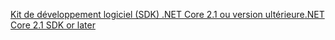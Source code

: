 [<span data-ttu-id="f5e0e-101">Kit de développement logiciel (SDK) .NET Core 2.1 ou version ultérieure</span><span class="sxs-lookup"><span data-stu-id="f5e0e-101">.NET Core 2.1 SDK or later</span></span>](https://dotnet.microsoft.com/download/dotnet-core)
